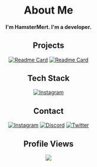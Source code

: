 <div align="center">
  
# About Me

<h4>I'm HamsterMert. I'm a developer.</h4>
</div>

<div align="center">

<div align="center">

## Projects

[![Readme Card](https://github-readme-stats.vercel.app/api/pin/?username=HamsterMert&repo=ticketbot&theme=dark)](https://github.com/HamsterMert/ticketbot) 
[![Readme Card](https://github-readme-stats.vercel.app/api/pin/?username=HamsterMert&repo=cokluhaber&theme=dark)](https://github.com/HamsterMert/cokluhaber)

</div>
  
## Tech Stack

[![Instagram](https://skillicons.dev/icons?i=js,html,css,discordjs,discord,lua,nodejs,robloxstudio,visualstudio,vscode,git,github,cloudflare,python)](https://github.com/HamsterMert)

</div>


<div align="center">

## Contact

[![Instagram](https://skillicons.dev/icons?i=instagram)](https://instagram.com/)
[![Discord](https://skillicons.dev/icons?i=discord)](https://discord.com/users/1138630972854763611)
[![Twitter](https://skillicons.dev/icons?i=twitter)](https://x.com)

</div>

<div align="center">

## Profile Views

<img src="https://count.getloli.com/get/@HamsterMert?theme=original-new"> 
</div>
